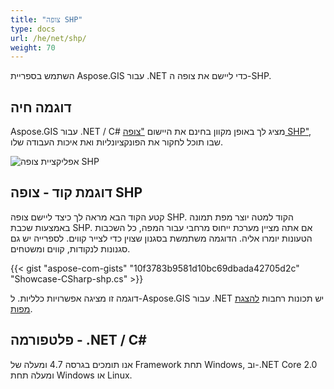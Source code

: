 ```yaml
---
title: "צופה SHP"
type: docs
url: /he/net/shp/
weight: 70
---
```


השתמש בספריית Aspose.GIS עבור .NET כדי ליישם את צופה ה-SHP.

## **דוגמה חיה**

Aspose.GIS עבור .NET / C# מציג לך באופן מקוון בחינם את היישום ["צופה SHP"](https://products.aspose.app/gis/viewer/shp), שבו תוכל לחקור את הפונקציונליות ואת איכות העבודה שלו.

![אפליקציית צופה SHP](viewer.png)

## **דוגמת קוד - צופה SHP**

קטע הקוד הבא מראה לך כיצד ליישם צופה SHP. הקוד למטה יוצר מפת תמונה באמצעות שכבת SHP. אם אתה מציין מערכת ייחוס מרחבי עבור המפה, כל השכבות הטעונות יומרו אליה.
הדוגמה משתמשת בסגנון שצוין כדי לצייר קווים. לספרייה יש גם סגנונות לנקודות, קווים ומשטחים.

{{< gist "aspose-com-gists" "10f3783b9581d10bc69dbada42705d2c" "Showcase-CSharp-shp.cs" >}}

דוגמה זו מציגה אפשרויות כלליות. ל-Aspose.GIS עבור .NET יש תכונות רחבות [להצגת מפות](https://docs.aspose.com/gis/net/map-rendering/).

## **פלטפורמה - ‎.NET / C#‎**

אנו תומכים בגרסה 4.7 ומעלה של Framework תחת Windows, וב-.NET Core 2.0 ומעלה תחת Windows או Linux.
